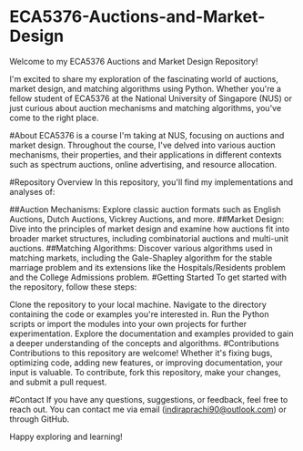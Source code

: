 # ECA5376-Auctions-and-Market-Design
Welcome to my ECA5376 Auctions and Market Design Repository!

I'm excited to share my exploration of the fascinating world of auctions, market design, and matching algorithms using Python. Whether you're a fellow student of ECA5376 at the National University of Singapore (NUS) or just curious about auction mechanisms and matching algorithms, you've come to the right place.

#About
ECA5376 is a course I'm taking at NUS, focusing on auctions and market design. Throughout the course, I've delved into various auction mechanisms, their properties, and their applications in different contexts such as spectrum auctions, online advertising, and resource allocation.

#Repository Overview
In this repository, you'll find my implementations and analyses of:

##Auction Mechanisms: Explore classic auction formats such as English Auctions, Dutch Auctions, Vickrey Auctions, and more.
##Market Design: Dive into the principles of market design and examine how auctions fit into broader market structures, including combinatorial auctions and multi-unit auctions.
##Matching Algorithms: Discover various algorithms used in matching markets, including the Gale-Shapley algorithm for the stable marriage problem and its extensions like the Hospitals/Residents problem and the College Admissions problem.
#Getting Started
To get started with the repository, follow these steps:

Clone the repository to your local machine.
Navigate to the directory containing the code or examples you're interested in.
Run the Python scripts or import the modules into your own projects for further experimentation.
Explore the documentation and examples provided to gain a deeper understanding of the concepts and algorithms.
#Contributions
Contributions to this repository are welcome! Whether it's fixing bugs, optimizing code, adding new features, or improving documentation, your input is valuable. To contribute, fork this repository, make your changes, and submit a pull request.

#Contact
If you have any questions, suggestions, or feedback, feel free to reach out. You can contact me via email (indiraprachi90@outlook.com) or through GitHub.

Happy exploring and learning!
